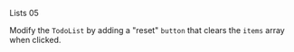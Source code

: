 Lists 05

Modify the `TodoList` by adding a "reset" `button` that clears the `items` array when clicked.
